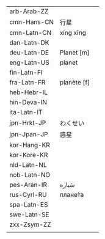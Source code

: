 | | | |
|-|-|-|
| arb-Arab-ZZ |  |  |
| cmn-Hans-CN | 行星 |  |
| cmn-Latn-CN | xíng xīng |  |
| dan-Latn-DK |  |  |
| deu-Latn-DE | Planet [m] |  |
| eng-Latn-US | planet |  |
| fin-Latn-FI |  |  |
| fra-Latn-FR | planète [f] |  |
| heb-Hebr-IL |  |  |
| hin-Deva-IN |  |  |
| ita-Latn-IT |  |  |
| jpn-Hrkt-JP | わくせい |  |
| jpn-Jpan-JP | 惑星 |  |
| kor-Hang-KR |  |  |
| kor-Kore-KR |  |  |
| nld-Latn-NL |  |  |
| nob-Latn-NO |  |  |
| pes-Aran-IR | سَیاره |  |
| rus-Cyrl-RU | плане́та |  |
| spa-Latn-ES |  |  |
| swe-Latn-SE |  |  |
| zxx-Zsym-ZZ |  |  |
|  |  |  |
